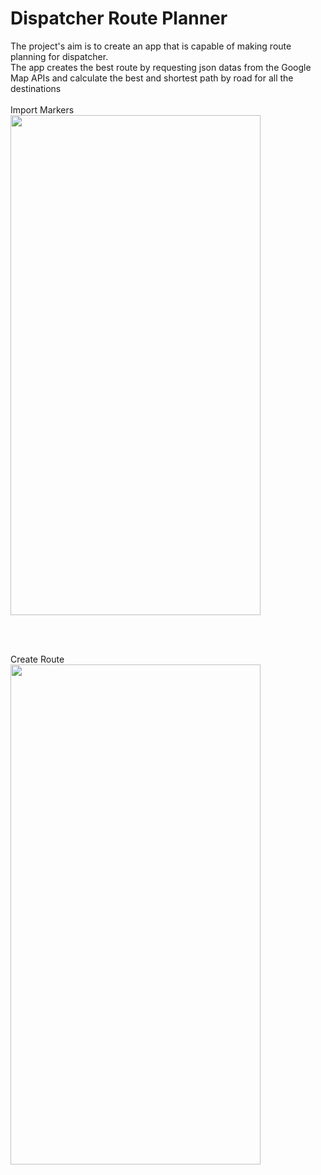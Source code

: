 # Dispatcher Route Planner
The project's aim is to create an app that is capable of making route planning for dispatcher.<br/>
The app creates the best route by requesting json datas from the Google Map APIs and calculate the best and shortest path by road for all the destinations
<br/><br/>
Import Markers<br/>
<img src="https://user-images.githubusercontent.com/73634279/189752269-fed8b681-3b63-43cb-bdd6-c8672c852cb6.jpg" width="400" height="800" />

<br/><br/>

Create Route
<br/>
<img src="https://user-images.githubusercontent.com/73634279/189752335-c3051aff-59aa-486f-9acd-fb1b2d8d3937.jpg" width="400" height="800" />
